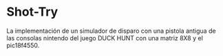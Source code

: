 # Shot-Try
La implementación de un simulador de disparo con una pistola antigua de las consolas nintendo del juego DUCK HUNT con una matriz 8X8 y el pic18f4550. 
